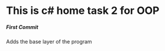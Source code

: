 
<h1><b>This is c# home task 2 for OOP</b></h1>
<h5>First Commit</h5>
<p>Adds the base layer of the program</p>
